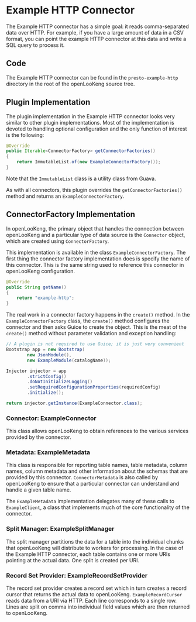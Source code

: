 
# Example HTTP Connector

The Example HTTP connector has a simple goal: it reads comma-separated data over HTTP. For example, if you have a large amount of data in a CSV format, you can point the example HTTP connector at this data and write a SQL query to process it.

## Code

The Example HTTP connector can be found in the `presto-example-http` directory in the root of the openLooKeng source tree.

## Plugin Implementation

The plugin implementation in the Example HTTP connector looks very similar to other plugin implementations. Most of the implementation is devoted to handling optional configuration and the only function of interest is the following:

``` java
@Override
public Iterable<ConnectorFactory> getConnectorFactories()
{
    return ImmutableList.of(new ExampleConnectorFactory());
}
```

Note that the `ImmutableList` class is a utility class from Guava. 

As with all connectors, this plugin overrides the `getConnectorFactories()` method and returns an
`ExampleConnectorFactory`.

## ConnectorFactory Implementation

In openLooKeng, the primary object that handles the connection between openLooKeng and a particular type of data source is the `Connector` object, which are created using `ConnectorFactory`.

This implementation is available in the class `ExampleConnectorFactory`. The first thing the connector factory implementation does is specify the name of this connector. This is the same string used to reference this connector in openLooKeng configuration.

``` java
@Override
public String getName()
{
    return "example-http";
}
```

The real work in a connector factory happens in the `create()` method. In the `ExampleConnectorFactory` class, the `create()` method configures the connector and then asks Guice to create the object. This is the meat of the `create()` method without parameter validation and exception handling:

``` java
// A plugin is not required to use Guice; it is just very convenient
Bootstrap app = new Bootstrap(
        new JsonModule(),
        new ExampleModule(catalogName));

Injector injector = app
        .strictConfig()
        .doNotInitializeLogging()
        .setRequiredConfigurationProperties(requiredConfig)
        .initialize();

return injector.getInstance(ExampleConnector.class);
```

### Connector: ExampleConnector

This class allows openLooKeng to obtain references to the various services provided by the connector.

### Metadata: ExampleMetadata

This class is responsible for reporting table names, table metadata, column names, column metadata and other information about the schemas that are provided by this connector. `ConnectorMetadata` is also called by openLooKeng to ensure that a particular connector can understand and handle a given table name.

The `ExampleMetadata` implementation delegates many of these calls to `ExampleClient`, a class that implements much of the core functionality of the connector.

### Split Manager: ExampleSplitManager

The split manager partitions the data for a table into the individual chunks that openLooKeng will distribute to workers for processing. In the case of the Example HTTP connector, each table contains one or more URIs
pointing at the actual data. One split is created per URI.

### Record Set Provider: ExampleRecordSetProvider

The record set provider creates a record set which in turn creates a record cursor that returns the actual data to openLooKeng. `ExampleRecordCursor` reads data from a URI via HTTP. Each line corresponds to a single row. Lines are split on comma into individual field values which are then returned to openLooKeng.
